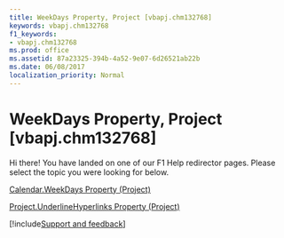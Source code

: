 ```yaml
---
title: WeekDays Property, Project [vbapj.chm132768]
keywords: vbapj.chm132768
f1_keywords:
- vbapj.chm132768
ms.prod: office
ms.assetid: 87a23325-394b-4a52-9e07-6d26521ab22b
ms.date: 06/08/2017
localization_priority: Normal
---
```



# WeekDays Property, Project [vbapj.chm132768]

Hi there! You have landed on one of our F1 Help redirector pages. Please select the topic you were looking for below.

[Calendar.WeekDays Property (Project)](http://msdn.microsoft.com/library/4495a739-156b-8cda-d3d0-acbc56b767ff%28Office.15%29.aspx)

[Project.UnderlineHyperlinks Property (Project)](http://msdn.microsoft.com/library/218e1425-5198-eedd-22f4-ffa7eb069999%28Office.15%29.aspx)

[!include[Support and feedback](~/includes/feedback-boilerplate.md)]